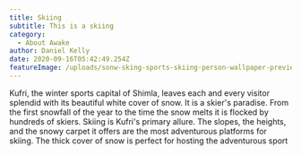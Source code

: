 ```yaml
---
title: Skiing
subtitle: This is a skiing
category:
  - About Awake
author: Daniel Kelly
date: 2020-09-16T05:42:49.254Z
featureImage: /uploads/sonw-sking-sports-skiing-person-wallpaper-preview.jpg
---
```



Kufri, the winter sports capital of Shimla, leaves each and every visitor splendid with its beautiful white cover of snow. It is a skier's paradise. From the first snowfall of the year to the time the snow melts it is flocked by hundreds of skiers. Skiing is Kufri's primary allure. The slopes, the heights, and the snowy carpet it offers are the most adventurous platforms for skiing. The thick cover of snow is perfect for hosting the adventurous sport